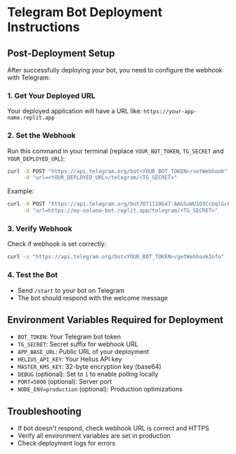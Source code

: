 # Telegram Bot Deployment Instructions

## Post-Deployment Setup

After successfully deploying your bot, you need to configure the webhook with Telegram:

### 1. Get Your Deployed URL
Your deployed application will have a URL like: `https://your-app-name.replit.app`

### 2. Set the Webhook
Run this command in your terminal (replace `YOUR_BOT_TOKEN`, `TG_SECRET` and `YOUR_DEPLOYED_URL`):

```bash
curl -X POST "https://api.telegram.org/bot<YOUR_BOT_TOKEN>/setWebhook" \
     -d "url=<YOUR_DEPLOYED_URL>/telegram/<TG_SECRET>"
```

Example:
```bash
curl -X POST "https://api.telegram.org/bot7071118647:AAG5uWU1O3CcUqlGc6PleJYsY5p6dU9KSu0/setWebhook" \
     -d "url=https://my-solana-bot.replit.app/telegram/<TG_SECRET>"
```

### 3. Verify Webhook
Check if webhook is set correctly:
```bash
curl -s "https://api.telegram.org/bot<YOUR_BOT_TOKEN>/getWebhookInfo"
```

### 4. Test the Bot
- Send `/start` to your bot on Telegram
- The bot should respond with the welcome message

## Environment Variables Required for Deployment
- `BOT_TOKEN`: Your Telegram bot token
- `TG_SECRET`: Secret suffix for webhook URL
- `APP_BASE_URL`: Public URL of your deployment
- `HELIUS_API_KEY`: Your Helius API key
- `MASTER_KMS_KEY`: 32-byte encryption key (base64)
- `DEBUG` (optional): Set to `1` to enable polling locally
- `PORT=5000` (optional): Server port
- `NODE_ENV=production` (optional): Production optimizations

## Troubleshooting
- If bot doesn't respond, check webhook URL is correct and HTTPS
- Verify all environment variables are set in production
- Check deployment logs for errors